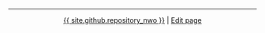 <hr />
<p align="center">
    <a href="{{ site.github.repository_url }}">{{ site.github.repository_nwo }}</a>
    |
    <a href="{% github_edit_link %}">Edit page</a>
</p>
